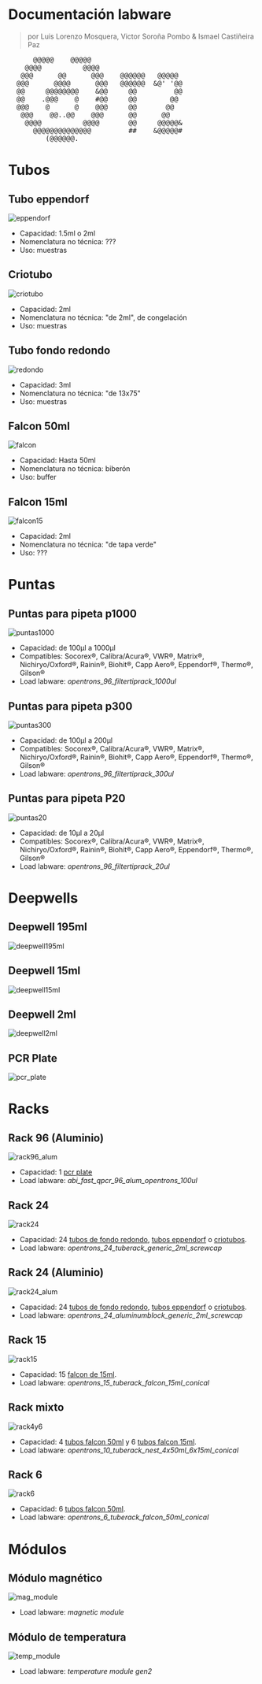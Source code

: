 # Documentación labware
> por Luis Lorenzo Mosquera, Victor Soroña Pombo & Ismael Castiñeira Paz 
<pre>
      @@@@@    @@@@@
    @@@@          @@@@
   @@@      @@      @@@    @@@@@@   @@@@@
  @@@      @@@@      @@@   @@@@@@  &amp;@&apos; &apos;@@
  @@     @@@@@@@@    &amp;@@     @@         @@
  @@    .@@@    @    #@@     @@        @@
  @@@    @      @    @@@     @@       @@
   @@@    @@..@@    @@@      @@      @@
    @@@@          @@@@       @@     @@@@@&amp;
      @@@@@@@@@@@@@@         ##    &amp;@@@@@#
         (@@@@@@.
</pre>

# Tubos

<a id="eppendorf"></a>  

## Tubo eppendorf  

![eppendorf](img/labware/eppendorf.jpeg)  

* Capacidad: 1.5ml o 2ml
* Nomenclatura no técnica: ???
* Uso: muestras


<a id="criotubo"></a>  

## Criotubo  

![criotubo](img/labware/criotubo.jpeg)  

* Capacidad: 2ml
* Nomenclatura no técnica: "de 2ml", de congelación
* Uso: muestras


<a id="f_redondo"></a>  

## Tubo fondo redondo  

![redondo](img/labware/redondo.jpeg)  

* Capacidad: 3ml
* Nomenclatura no técnica: "de 13x75"
* Uso: muestras


<a id="falcon50"></a>  

## Falcon 50ml  

![falcon](img/labware/falcon50.jpeg)  

* Capacidad: Hasta 50ml
* Nomenclatura no técnica: biberón
* Uso: buffer

<a id="falcon15"></a>  

## Falcon 15ml  

![falcon15](img/labware/falcon15.jpg)  

* Capacidad: 2ml
* Nomenclatura no técnica: "de tapa verde"
* Uso: ???

# Puntas

<a id="puntas1000"></a>  

## Puntas para pipeta p1000  

![puntas1000](img/labware/puntas1000.jpeg)  

* Capacidad: de 100µl a 1000µl
* Compatibles: Socorex®, Calibra/Acura®, VWR®, Matrix®, Nichiryo/Oxford®, Rainin®, Biohit®, Capp Aero®, Eppendorf®, Thermo®, Gilson®
* Load labware: *opentrons_96_filtertiprack_1000ul*


<a id="puntas300"></a>  

## Puntas para pipeta p300  

![puntas300](img/labware/puntas300.jpeg)
* Capacidad: de 100µl a 200µl
* Compatibles: Socorex®, Calibra/Acura®, VWR®, Matrix®, Nichiryo/Oxford®, Rainin®, Biohit®, Capp Aero®, Eppendorf®, Thermo®, Gilson®
* Load labware: *opentrons_96_filtertiprack_300ul*


<a id="puntas20"></a>  

## Puntas para pipeta P20  

![puntas20](img/labware/puntas20.jpeg)  

* Capacidad: de 10µl a 20µl
* Compatibles: Socorex®, Calibra/Acura®, VWR®, Matrix®, Nichiryo/Oxford®, Rainin®, Biohit®, Capp Aero®, Eppendorf®, Thermo®, Gilson®
* Load labware: *opentrons_96_filtertiprack_20ul*


# Deepwells

<a id="deepwell195ml"></a>

## Deepwell 195ml  

![deepwell195ml](img/labware/deepwell195ml.jpeg)


<a id="deepwell15ml"></a>  

## Deepwell 15ml  

![deepwell15ml](img/labware/deepwell15ml.jpeg)


<a id="deepwell2ml"></a>  

## Deepwell 2ml  

![deepwell2ml](img/labware/deepwell2ml.jpeg)


<a id="pcrplate"></a>

## PCR Plate  

![pcr_plate](img/labware/pcr_plate.jpeg)

# Racks

<a id="rack96_alum"></a>

## Rack 96 (Aluminio)  

![rack96_alum](img/labware/rack96_alum.jpeg)  

* Capacidad: 1 [pcr plate](#pcrplate)  
* Load labware: *abi_fast_qpcr_96_alum_opentrons_100ul*  


<a id="rack24"></a>

## Rack 24  

![rack24](img/labware/rack24.jpeg)  

* Capacidad: 24 [tubos de fondo redondo](#f_redondo), [tubos eppendorf](#eppendorf) o [criotubos](#criotubo).
* Load labware: *opentrons_24_tuberack_generic_2ml_screwcap*


<a id="rack24_alum"></a>

## Rack 24 (Aluminio)  

![rack24_alum](img/labware/rack24_alum.jpeg)  

* Capacidad: 24 [tubos de fondo redondo](#f_redondo), [tubos eppendorf](#eppendorf) o [criotubos](#criotubo).
* Load labware: *opentrons_24_aluminumblock_generic_2ml_screwcap*


<a id="rack15"></a>

## Rack 15  

![rack15](img/labware/rack15.jpeg)  

* Capacidad: 15 [falcon de 15ml](#falcon15).
* Load labware: *opentrons_15_tuberack_falcon_15ml_conical*

<a id="rack4y6"></a>

## Rack mixto  

![rack4y6](img/labware/rack4y6.jpeg)  

* Capacidad: 4 [tubos falcon 50ml](#falcon50) y 6 [tubos falcon 15ml](#falcon15).
* Load labware: *opentrons_10_tuberack_nest_4x50ml_6x15ml_conical*


<a id="rack6"></a>

## Rack 6  

![rack6](img/labware/rack6.jpeg)  

* Capacidad: 6 [tubos falcon 50ml](#falcon50).
* Load labware: *opentrons_6_tuberack_falcon_50ml_conical*


# Módulos

<a id="m_magnetico"></a>

## Módulo magnético  

![mag_module](img/labware/mag_module.jpg)  

* Load labware: *magnetic module*


<a id="m_temperatura"></a>

## Módulo de temperatura  

![temp_module](img/labware/temp_module.jpg)  

* Load labware: *temperature module gen2*
